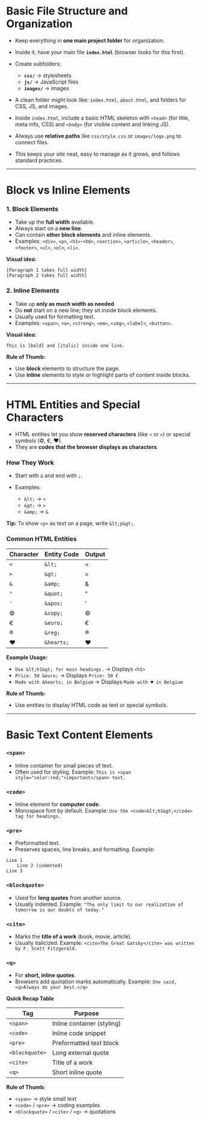 # Basic File Structure and Organization

- Keep everything in **one main project folder** for organization.

- Inside it, have your main file **`index.html`** (browser looks for this first).

- Create subfolders:

  - **`css/`** → stylesheets
  - **`js/`** → JavaScript files
  - **`images/`** → images

- A clean folder might look like: `index.html`, `about.html`, and folders for CSS, JS, and images.

- Inside `index.html`, include a basic HTML skeleton with `<head>` (for title, meta info, CSS) and `<body>` (for visible content and linking JS).

- Always use **relative paths** like `css/style.css` or `images/logo.png` to connect files.

- This keeps your site neat, easy to manage as it grows, and follows standard practices.

---

# Block vs Inline Elements

### 1. Block Elements

- Take up the **full width** available.
- Always start on a **new line**.
- Can contain **other block elements** and inline elements.
- Examples: `<div>`, `<p>`, `<h1>`-`<h6>`, `<section>`, `<article>`, `<header>`, `<footer>`, `<ul>`, `<ol>`, `<li>`.

**Visual idea:**

```
[Paragraph 1 takes full width]
[Paragraph 2 takes full width]
```

### 2. Inline Elements

- Take up **only as much width as needed**.
- Do **not** start on a new line; they sit inside block elements.
- Usually used for formatting text.
- Examples: `<span>`, `<a>`, `<strong>`, `<em>`, `<img>`, `<label>`, `<button>`.

**Visual idea:**

```
This is [bold] and [italic] inside one line.
```

**Rule of Thumb:**

- Use **block** elements to structure the page.
- Use **inline** elements to style or highlight parts of content inside blocks.

---

# HTML Entities and Special Characters

- HTML entities let you show **reserved characters** (like `<` or `>`) or special symbols (©, €, ♥).
- They are **codes that the browser displays as characters**.

### How They Work

- Start with `&` and end with `;`.
- Examples:

  - `&lt;` → `<`
  - `&gt;` → `>`
  - `&amp;` → `&`

**Tip:** To show `<p>` as text on a page, write `&lt;p&gt;`.

### Common HTML Entities

| Character | Entity Code | Output |
| --------- | ----------- | ------ |
| `<`       | `&lt;`      | <      |
| `>`       | `&gt;`      | >      |
| `&`       | `&amp;`     | &      |
| `"`       | `&quot;`    | "      |
| `'`       | `&apos;`    | '      |
| ©         | `&copy;`    | ©      |
| €         | `&euro;`    | €      |
| ®         | `&reg;`     | ®      |
| ♥         | `&hearts;`  | ♥      |

**Example Usage:**

- `Use &lt;h1&gt; for main headings.` → Displays `<h1>`
- `Price: 50 &euro;` → Displays `Price: 50 €`
- `Made with &hearts; in Belgium` → Displays `Made with ♥ in Belgium`

**Rule of Thumb:**

- Use entities to display HTML code as text or special symbols.

---

# Basic Text Content Elements

### `<span>`

- Inline container for small pieces of text.
- Often used for styling.
  Example: `This is <span style="color:red;">important</span> text.`

### `<code>`

- Inline element for **computer code**.
- Monospace font by default.
  Example: `Use the <code>&lt;h1&gt;</code> tag for headings.`

### `<pre>`

- Preformatted text.
- Preserves spaces, line breaks, and formatting.
  Example:

```
Line 1
    Line 2 (indented)
Line 3
```

### `<blockquote>`

- Used for **long quotes** from another source.
- Usually indented.
  Example: `"The only limit to our realization of tomorrow is our doubts of today."`

### `<cite>`

- Marks the **title of a work** (book, movie, article).
- Usually italicized.
  Example: `<cite>The Great Gatsby</cite> was written by F. Scott Fitzgerald.`

### `<q>`

- For **short, inline quotes**.
- Browsers add quotation marks automatically.
  Example: `She said, <q>Always do your best.</q>`

**Quick Recap Table**

| Tag            | Purpose                    |
| -------------- | -------------------------- |
| `<span>`       | Inline container (styling) |
| `<code>`       | Inline code snippet        |
| `<pre>`        | Preformatted text block    |
| `<blockquote>` | Long external quote        |
| `<cite>`       | Title of a work            |
| `<q>`          | Short inline quote         |

**Rule of Thumb:**

- `<span>` → style small text
- `<code>` / `<pre>` → coding examples
- `<blockquote>` / `<cite>` / `<q>` → quotations

